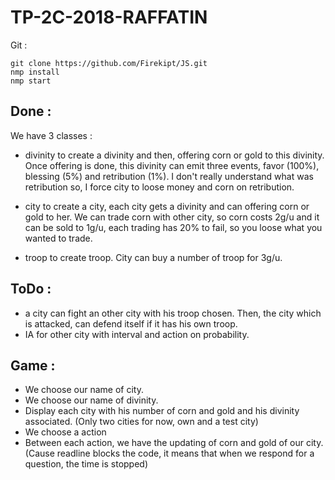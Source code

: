 # TP-2C-2018-RAFFATIN

Git :
```
git clone https://github.com/Firekipt/JS.git
nmp install
nmp start
```

## Done :
We have 3 classes :
  - divinity to create a divinity and then, offering corn or gold to this
  divinity. Once offering is done, this divinity can emit three events, favor (100%),
  blessing (5%) and retribution (1%). I don't really understand what was retribution so,
  I force city to loose money and corn on retribution.

  - city to create a city, each city gets a divinity and can offering corn or gold to her.
  We can trade corn with other city, so corn costs 2g/u and it can be sold to 1g/u,
  each trading has 20% to fail, so you loose what you wanted to trade.

  - troop to create troop. City can buy a number of troop for 3g/u.

## ToDo :
  - a city can fight an other city with his troop chosen. Then, the city which is attacked,
  can defend itself if it has his own troop.
  - IA for other city with interval and action on probability.

## Game :
  - We choose our name of city.
  - We choose our name of divinity.
  - Display each city with his number of corn and gold and his divinity associated.
  (Only two cities for now, own and a test city)
  - We choose a action
  - Between each action, we have the updating of corn and gold of our city.
  (Cause readline blocks the code, it means that when we respond for a question, the time is stopped)